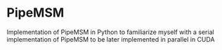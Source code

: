 # PipeMSM
Implementation of PipeMSM in Python to familiarize myself with a serial implementation of PipeMSM to be later implemented in parallel in CUDA

